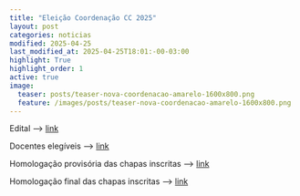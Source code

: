 ```yaml
---
title: "Eleição Coordenação CC 2025"
layout: post
categories: noticias
modified: 2025-04-25
last_modified_at: 2025-04-25T18:01:-00-03:00
highlight: True
highlight_order: 1
active: true
image:
  teaser: posts/teaser-nova-coordenacao-amarelo-1600x800.png
  feature: /images/posts/teaser-nova-coordenacao-amarelo-1600x800.png
---
```


Edital --> [link]( https://drive.google.com/file/d/10_Pp8siXs3bGxu2bBnLdN-59-EdNmpE7/view?usp=drive_link)

Docentes elegíveis --> [link](https://drive.google.com/file/d/1Lf4K3H_3TVQC4TXYQ_rrxKuYf1ub-t1U/view?usp=drive_link)

Homologação provisória das chapas inscritas --> [link](https://drive.google.com/file/d/1PZnhGPABXwYp_ZeQTYzY7jFm2KLaOWO3/view?usp=sharing)

Homologação final das chapas inscritas --> [link](https://drive.google.com/file/d/1mb9MKh9fge_hZeIccmBU0SoTFewcptsz/view?usp=sharing)
